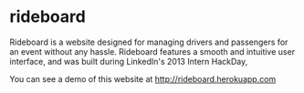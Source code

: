 rideboard
=========
Rideboard is a website designed for managing drivers and passengers 
for an event without any hassle.
Rideboard features a smooth and intuitive user interface,
and was built during LinkedIn's 2013 Intern HackDay, 

You can see a demo of this website at http://rideboard.herokuapp.com
